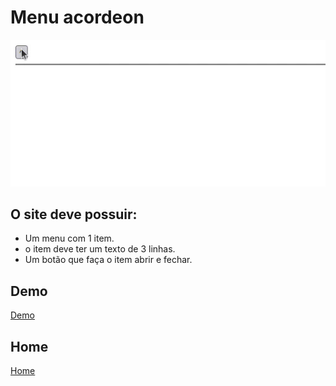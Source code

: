 # Menu acordeon

![imagem do site](capa.gif)

## O site deve possuir:

+ Um menu com 1 item.
+ o item deve ter um texto de 3 linhas.
+ Um botão que faça o item abrir e fechar.

## Demo
[Demo](https://dsordes37.github.io/exercicios_dom/003_menu_acordeon)

## Home
[Home](../readme.md)